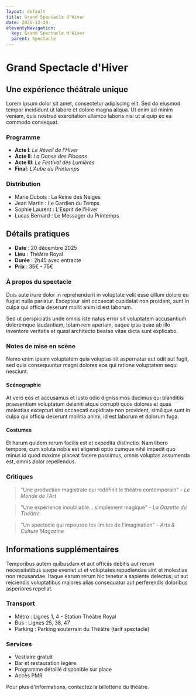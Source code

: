```yaml
---
layout: default
title: Grand Spectacle d'Hiver
date: 2025-12-20
eleventyNavigation:
  key: Grand Spectacle d'Hiver
  parent: Spectacle
---
```


# Grand Spectacle d'Hiver

## Une expérience théâtrale unique

Lorem ipsum dolor sit amet, consectetur adipiscing elit. Sed do eiusmod tempor incididunt ut labore et dolore magna aliqua. Ut enim ad minim veniam, quis nostrud exercitation ullamco laboris nisi ut aliquip ex ea commodo consequat.

### Programme

- **Acte I**: *Le Réveil de l'Hiver*
- **Acte II**: *La Danse des Flocons*
- **Acte III**: *Le Festival des Lumières*
- **Final**: *L'Aube du Printemps*

### Distribution

- Marie Dubois : La Reine des Neiges
- Jean Martin : Le Gardien du Temps
- Sophie Laurent : L'Esprit de l'Hiver
- Lucas Bernard : Le Messager du Printemps

## Détails pratiques

- **Date** : 20 décembre 2025
- **Lieu** : Théâtre Royal
- **Durée** : 2h45 avec entracte
- **Prix** : 35€ - 75€

### À propos du spectacle

Duis aute irure dolor in reprehenderit in voluptate velit esse cillum dolore eu fugiat nulla pariatur. Excepteur sint occaecat cupidatat non proident, sunt in culpa qui officia deserunt mollit anim id est laborum.

Sed ut perspiciatis unde omnis iste natus error sit voluptatem accusantium doloremque laudantium, totam rem aperiam, eaque ipsa quae ab illo inventore veritatis et quasi architecto beatae vitae dicta sunt explicabo.

### Notes de mise en scène

Nemo enim ipsam voluptatem quia voluptas sit aspernatur aut odit aut fugit, sed quia consequuntur magni dolores eos qui ratione voluptatem sequi nesciunt.

#### Scénographie

At vero eos et accusamus et iusto odio dignissimos ducimus qui blanditiis praesentium voluptatum deleniti atque corrupti quos dolores et quas molestias excepturi sint occaecati cupiditate non provident, similique sunt in culpa qui officia deserunt mollitia animi, id est laborum et dolorum fuga.

#### Costumes

Et harum quidem rerum facilis est et expedita distinctio. Nam libero tempore, cum soluta nobis est eligendi optio cumque nihil impedit quo minus id quod maxime placeat facere possimus, omnis voluptas assumenda est, omnis dolor repellendus.

### Critiques

> "Une production magistrale qui redéfinit le théâtre contemporain" - *Le Monde de l'Art*

> "Une expérience inoubliable... simplement magique" - *La Gazette du Théâtre*

> "Un spectacle qui repousse les limites de l'imagination" - *Arts & Culture Magazine*

## Informations supplémentaires

Temporibus autem quibusdam et aut officiis debitis aut rerum necessitatibus saepe eveniet ut et voluptates repudiandae sint et molestiae non recusandae. Itaque earum rerum hic tenetur a sapiente delectus, ut aut reiciendis voluptatibus maiores alias consequatur aut perferendis doloribus asperiores repellat.

### Transport

- Métro : Lignes 1, 4 - Station Théâtre Royal
- Bus : Lignes 25, 38, 47
- Parking : Parking souterrain du Théâtre (tarif spectacle)

### Services

- Vestiaire gratuit
- Bar et restauration légère
- Programme détaillé disponible sur place
- Accès PMR

Pour plus d'informations, contactez la billetterie du théâtre.

